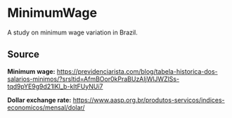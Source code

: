 # MinimumWage
A study on minimum wage variation in Brazil.

## Source
**Minimum wage:** https://previdenciarista.com/blog/tabela-historica-dos-salarios-minimos/?srsltid=AfmBOor0kPraBUzAIjWlJWZlSs-tqd9pYE9g9d21lKl_b-kItFUyNUi7

**Dollar exchange rate:** https://www.aasp.org.br/produtos-servicos/indices-economicos/mensal/dolar/
